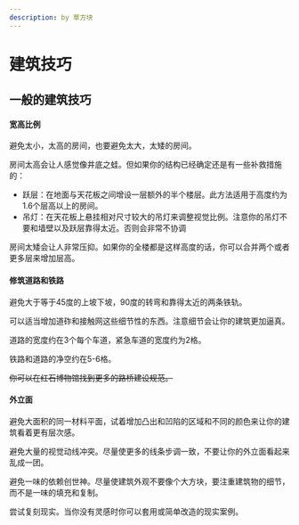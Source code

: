 ```yaml
---
description: by 草方块
---
```


# 建筑技巧

## 一般的建筑技巧

#### 宽高比例

避免太小，太高的房间，也要避免太大，太矮的房间。

房间太高会让人感觉像井底之蛙。但如果你的结构已经确定还是有一些补救措施的：

* 跃层：在地面与天花板之间增设一层额外的半个楼层。此方法适用于高度约为1.6个层高以上的房间。
* 吊灯：在天花板上悬挂相对尺寸较大的吊灯来调整视觉比例。注意你的吊灯不要和墙壁以及跃层靠得太近。否则会非常不协调

房间太矮会让人非常压抑。如果你的全楼都是这样高度的话，你可以合并两个或者更多层来增加层高。

#### 修筑道路和铁路

避免大于等于45度的上坡下坡，90度的转弯和靠得太近的两条铁轨。

可以适当增加道砟和接触网这些细节性的东西。注意细节会让你的建筑更加逼真。

道路的宽度约在3个每个车道，紧急车道的宽度约为2格。

铁路和道路的净空约在5-6格。

~~你可以在红石博物馆找到更多的路桥建设规范。~~

#### 外立面

避免大面积的同一材料平面，试着增加凸出和凹陷的区域和不同的颜色来让你的建筑看着更有层次感。

避免大量的视觉动线冲突。尽量使更多的线条步调一致，不要让你的外立面看起来乱成一团。

避免一味的依赖创世神。尽量使建筑外观不要像个大方块，要注重建筑物的细节，而不是一味的填充和复制。

尝试复刻现实。当你没有灵感时你可以套用或简单改造的现实案例。
